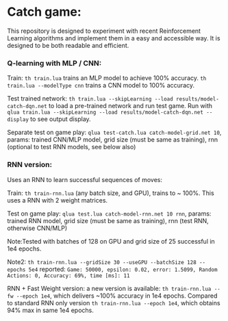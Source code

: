 # Catch game:

This repository is designed to experiment with recent Reinforcement Learning algorithms and implement them in a easy and accessible way. It is designed to be both readable and efficient.



### Q-learning with MLP / CNN:

Train: `th train.lua` trains an MLP model to achieve 100% accuracy. `th train.lua --modelType cnn` trains a CNN model to 100% accuracy.

Test trained network: `th train.lua --skipLearning --load results/model-catch-dqn.net` to load a pre-trained network and run test game. Run with `qlua train.lua --skipLearning --load results/model-catch-dqn.net --display` to see output display. 

Separate test on game play: `qlua test-catch.lua catch-model-grid.net 10`, params: trained CNN/MLP model, grid size (must be same as training), rnn (optional to test RNN models, see below also)


### RNN version:

Uses an RNN to learn successful sequences of moves:

Train: `th train-rnn.lua` (any batch size, and GPU), trains to ~ 100%. This uses a RNN with 2 weight matrices.

Test on game play: `qlua test.lua catch-model-rnn.net 10 rnn`, params: trained RNN model, grid size (must be same as training), rnn (test RNN, otherwise CNN/MLP)


Note:Tested with batches of 128 on GPU and grid size of 25 successful in 1e4 epochs.

Note2: `th train-rnn.lua --gridSize 30 --useGPU --batchSize 128 --epochs 5e4` reported: `Game: 50000, epsilon: 0.02, error: 1.5099, Random Actions: 0, Accuracy: 69%, time [ms]: 11`


RNN + Fast Weight version: a new version is available: `th train-rnn.lua --fw --epoch 1e4`, which delivers ~100% accuracy in 1e4 epochs. Compared to standard RNN only version `th train-rnn.lua --epoch 1e4`, which obtains 94% max in same 1e4 epochs.